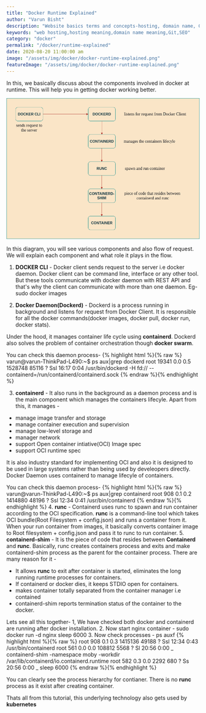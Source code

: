 ```yaml
---
title: "Docker Runtime Explained"
author: "Varun Bisht"
description: "Website basics terms and concepts-hosting, domain name, Git and SEO"
keywords: "web hosting,hosting meaning,domain name meaning,Git,SEO"
category: "docker"
permalink: "/docker/runtime-explained"
date: 2020-08-20 11:00:00 am
image: "/assets/img/docker/docker-runtime-explained.png"
featureImage: "/assets/img/docker/docker-runtime-explained.png"
---
```

In this, we basically discuss about the components involved in docker at runtime. This will help you in getting docker working better.
<div class="imgCont">
  <img class="object-fit" alt="Disqus Homepage" title="Disqus Homepage" src="/assets/img/docker/docker-runtime-component.png" />
</div>

In this diagram, you will see various components and also flow of request. We will explain each component and what role it plays in the flow.

1. **DOCKER CLI** - Docker client sends request to the server i.e docker daemon. Docker client can be command line, interface or any other tool. But these tools communicate with docker daemon with REST API and that's why the client can communicate with more than one daemon.
Eg- sudo docker images

2. **Docker Daemon(Dockerd)** - Dockerd is a process running in background and listens for request from Docker Client. It is responsible for all the docker commands(docker images, docker pull, docker run, docker stats).

Under the hood, it manages container life cycle using **containerd**. Dockerd also solves the problem of container orchestration though **docker swarm**.

You can check this daemon process-
{% highlight html %}{% raw %}
varun@varun-ThinkPad-L490:~$ ps aux|grep dockerd
root     19341  0.0  0.5 1528748 85116 ?       Ssl  16:17   0:04 /usr/bin/dockerd -H fd:// --containerd=/run/containerd/containerd.sock
{% endraw %}{% endhighlight %}

3. **containerd** - It also runs in the background as a daemon process and is the main component which manages the containers lifecyle. Apart from this, it manages -
- manage image transfer and storage
- manage container execution and supervision
- manage low-level storage and
- manager network
- support Open container intiative(OCI) Image spec
- support OCI runtime spec

It is also industry standard for implementing OCI and also it is designed to be used in large systems rather than being used by develeopers directly.
Docker Daemon uses containerd to manage lifecyle of containers.

You can check this daemon process-
{% highlight html %}{% raw %}
varun@varun-ThinkPad-L490:~$ ps aux|grep containerd
root       908  0.1  0.2 1414880 48196 ?       Ssl  12:34   0:41 /usr/bin/containerd
{% endraw %}{% endhighlight %}
4. **runc** - Containerd uses runc to spawn and run container according to the OCI specification. **runc** is a command-line tool which takes OCI bundle(Root Filesystem + config.json) and runs a container from it. When your run container from images, it basically converts container image to Root filesystem + config.json and pass it to runc to run container.
5. **containerd-shim**  - It is the piece of code that resides between **Containerd** and **runc**. Basically, runc creates containers process and exits and make containerd-shim process as the parent for the container process.
There are many reason for it -
- It allows **runc** to exit after container is started, eliminates the long running runtime processes for containers.
- If containerd or docker dies, it keeps STDIO open for containers.
- makes container totally separated from the container manager i.e contained
- containerd-shim reports termination status of the container to the docker.

Lets see all this together-
1, We have checked both docker and containerd are running after docker installation.
2. Now start nginx container - sudo docker run -d nginx sleep 6000
3. Now check processes - ps auxf
{% highlight html %}{% raw %}
root       908  0.1  0.3 1415136 49188 ?       Ssl  12:34   0:43 /usr/bin/containerd
root       561  0.0  0.0 108812  5568 ?        Sl   20:56   0:00  \_ containerd-shim -namespace moby -workdir /var/lib/containerd/io.containerd.runtime
root       582  0.3  0.0   2292   680 ?        Ss   20:56   0:00      \_ sleep 6000
{% endraw %}{% endhighlight %}

You can clearly see the process hierarchy for contianer. There is no **runc** process as it exist after creating container.


Thats all from this tutorial, this underlying technology also gets used by **kubernetes**
